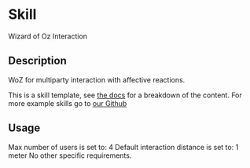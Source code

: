 # Skill
Wizard of Oz Interaction

## Description

WoZ for multiparty interaction with affective reactions.

This is a skill template, see [the docs](https://docs.furhat.io/skills/#the-contents-of-a-skill) for a breakdown of the content.
For more example skills go to [our Github](https://github.com/FurhatRobotics/)

## Usage
Max number of users is set to: 4
Default interaction distance is set to: 1 meter
No other specific requirements. 